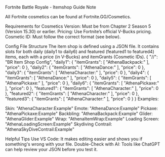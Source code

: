Fortnite Battle Royale - Itemshop Guide
Note

All Fortnite cosmetics can be found at Fortnite.GG/Cosmetics.

Requirements for Cosmetics
Version: Must be from Chapter 2 Season 5 (Version 15.30) or earlier.
Pricing: Use Fortnite’s official V-Bucks pricing.
Cosmetic ID: Must follow the correct format (see below).

Config File Structure
The item shop is defined using a JSON file. It contains slots for both daily (daily1 to daily6) and featured (featured1 to featured4) items, each with a price (in V-Bucks) and itemGrants (Cosmetic IDs).
{
    "//": "BR Item Shop Config",
    "daily1": {
        "itemGrants": [
            "AthenaBackpack:"
        ],
        "price": 0
    },
    "daily2": {
        "itemGrants": [
            "AthenaDance:"
        ],
        "price": 0
    },
    "daily3": {
        "itemGrants": [
            "AthenaCharacter:"
        ],
        "price": 0
    },
    "daily4": {
        "itemGrants": [
            "AthenaDance:"
        ],
        "price": 0
    },
    "daily5": {
        "itemGrants": [
            "AthenaPickaxe:"
        ],
        "price": 0
    },
    "daily6": {
        "itemGrants": [
            "AthenaPickaxe:"
        ],
        "price": 0
    },
    "featured1": {
        "itemGrants": [
            "AthenaCharacter:"
        ],
        "price": 0
    },
    "featured2": {
        "itemGrants": [
            "AthenaCharacter:"
        ],
        "price": 0
    },
    "featured3": {
        "itemGrants": [
            "AthenaCharacter:"
        ],
        "price": 0
    }
}
Examples:

Skin: "AthenaCharacter:Example"
Emote: "AthenaDance:Example"
Pickaxe: "AthenaPickaxe:Example"
Backbling: "AthenaBackpack:Example"
Glider: "AthenaGlider:Example"
Wrap: "AthenaItemWrap:Example"
Loading Screen: "AthenaLoadingScreen:Example"
Skydiving Contrail: "AthenaSkyDiveContrail:Example"

Helpful Tips
Use VS Code: It makes editing easier and shows you if something's wrong with your file.
Double-Check with AI: Tools like ChatGPT can help review your JSON before you test it.
